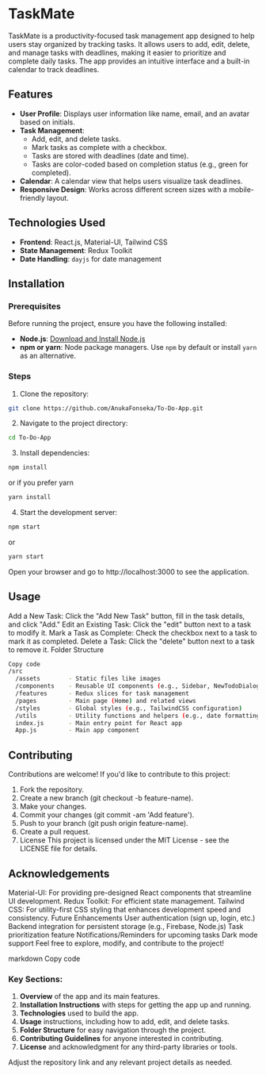# TaskMate

TaskMate is a productivity-focused task management app designed to help users stay organized by tracking tasks. It allows users to add, edit, delete, and manage tasks with deadlines, making it easier to prioritize and complete daily tasks. The app provides an intuitive interface and a built-in calendar to track deadlines.

## Features

- **User Profile**: Displays user information like name, email, and an avatar based on initials.
- **Task Management**: 
  - Add, edit, and delete tasks.
  - Mark tasks as complete with a checkbox.
  - Tasks are stored with deadlines (date and time).
  - Tasks are color-coded based on completion status (e.g., green for completed).
- **Calendar**: A calendar view that helps users visualize task deadlines.
- **Responsive Design**: Works across different screen sizes with a mobile-friendly layout.

## Technologies Used

- **Frontend**: React.js, Material-UI, Tailwind CSS
- **State Management**: Redux Toolkit
- **Date Handling**: `dayjs` for date management
  
## Installation

### Prerequisites

Before running the project, ensure you have the following installed:

- **Node.js**: [Download and Install Node.js](https://nodejs.org/)
- **npm or yarn**: Node package managers. Use `npm` by default or install `yarn` as an alternative.

### Steps

1. Clone the repository:
```bash
git clone https://github.com/AnukaFonseka/To-Do-App.git
```

2. Navigate to the project directory:
```bash
cd To-Do-App
```

3. Install dependencies:
```bash
npm install
```

or if you prefer yarn
```bash
yarn install
```

4. Start the development server:

```bash
npm start
```
or
```bash
yarn start
```

Open your browser and go to http://localhost:3000 to see the application.


## Usage

Add a New Task: Click the "Add New Task" button, fill in the task details, and click "Add."
Edit an Existing Task: Click the "edit" button next to a task to modify it.
Mark a Task as Complete: Check the checkbox next to a task to mark it as completed.
Delete a Task: Click the "delete" button next to a task to remove it.
Folder Structure

```bash
Copy code
/src
  /assets        - Static files like images
  /components    - Reusable UI components (e.g., Sidebar, NewTodoDialog)
  /features      - Redux slices for task management
  /pages         - Main page (Home) and related views
  /styles        - Global styles (e.g., TailwindCSS configuration)
  /utils         - Utility functions and helpers (e.g., date formatting)
  index.js       - Main entry point for React app
  App.js         - Main app component
  ```
## Contributing
Contributions are welcome! If you'd like to contribute to this project:

1. Fork the repository.
2. Create a new branch (git checkout -b feature-name).
3. Make your changes.
4. Commit your changes (git commit -am 'Add feature').
5. Push to your branch (git push origin feature-name).
6. Create a pull request.
8. License
This project is licensed under the MIT License - see the LICENSE file for details.

## Acknowledgements
Material-UI: For providing pre-designed React components that streamline UI development.
Redux Toolkit: For efficient state management.
Tailwind CSS: For utility-first CSS styling that enhances development speed and consistency.
Future Enhancements
User authentication (sign up, login, etc.)
Backend integration for persistent storage (e.g., Firebase, Node.js)
Task prioritization feature
Notifications/Reminders for upcoming tasks
Dark mode support
Feel free to explore, modify, and contribute to the project!

markdown
Copy code

### Key Sections:
1. **Overview** of the app and its main features.
2. **Installation Instructions** with steps for getting the app up and running.
3. **Technologies** used to build the app.
4. **Usage** instructions, including how to add, edit, and delete tasks.
5. **Folder Structure** for easy navigation through the project.
6. **Contributing Guidelines** for anyone interested in contributing.
7. **License** and acknowledgment for any third-party libraries or tools.

Adjust the repository link and any relevant project details as needed.